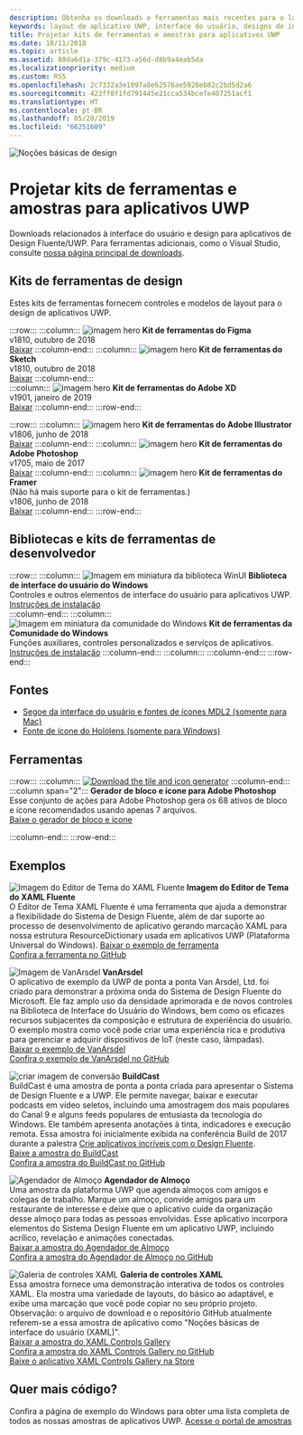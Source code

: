 ```yaml
---
description: Obtenha os downloads e ferramentas mais recentes para o layout da interface do usuário e designs de controle de aplicativos UWP.
keywords: layout de aplicativo UWP, interface do usuário, designs de interface do usuário, downloads, ferramentas de UWP
title: Projetar kits de ferramentas e amostras para aplicativos UWP
ms.date: 10/11/2018
ms.topic: article
ms.assetid: 88da6d1a-379c-4173-a56d-d8b9a4eab5da
ms.localizationpriority: medium
ms.custom: RS5
ms.openlocfilehash: 2c7332a3e1097a8e62576ae5920eb82c2bd5d2a6
ms.sourcegitcommit: 423ff8f1fd791445e21cca534bcefe407251acf1
ms.translationtype: HT
ms.contentlocale: pt-BR
ms.lasthandoff: 05/28/2019
ms.locfileid: "66251609"
---
```

![Noções básicas de design](../images/downloads-2x.png)

# <a name="design-toolkits-and-samples-for-uwp-apps"></a>Projetar kits de ferramentas e amostras para aplicativos UWP
 
Downloads relacionados à interface do usuário e design para aplicativos de Design Fluente/UWP. Para ferramentas adicionais, como o Visual Studio, consulte <a href="https://developer.microsoft.com/downloads">nossa página principal de downloads</a>. 


## <a name="design-toolkits"></a>Kits de ferramentas de design

Estes kits de ferramentas fornecem controles e modelos de layout para o design de aplicativos UWP.

:::row:::
    :::column:::
![imagem hero](images/figma.png)
<b>Kit de ferramentas do Figma</b><br>
v1810, outubro de 2018<br>
<a href="https://aka.ms/figmatoolkit">Baixar</a>
    :::column-end:::
    :::column:::
![imagem hero](images/sketch.png)
<b>Kit de ferramentas do Sketch</b><br>
v1810, outubro de 2018<br>
<a href="https://aka.ms/sketchtoolkit">Baixar</a>
    :::column-end:::    
    :::column:::
![imagem hero](images/adobe-xd.png)
<b>Kit de ferramentas do Adobe XD</b><br>
v1901, janeiro de 2019<br>
<a href="https://aka.ms/adobexdtoolkit">Baixar</a>
    :::column-end:::
:::row-end:::

:::row:::
    :::column:::
![imagem hero](images/adobe-illustrator.png)
<b>Kit de ferramentas do Adobe Illustrator</b><br>
v1806, junho de 2018<br>
<a href="https://aka.ms/adobeillustratortoolkit">Baixar</a>
    :::column-end:::
    :::column:::
![imagem hero](images/adobe-photoshop.png)
<b>Kit de ferramentas do Adobe Photoshop</b><br>
v1705, maio de 2017<br>
<a href="https://aka.ms/adobephotoshoptoolkit">Baixar</a>
    :::column-end:::
    :::column:::
![imagem hero](images/framer.png)
<b>Kit de ferramentas do Framer</b><br>
(Não há mais suporte para o kit de ferramentas.)<br/>
v1806, junho de 2018<br>
<a href="https://aka.ms/framertoolkit">Baixar</a>
    :::column-end:::
:::row-end:::

## <a name="developer-toolkits-and-libraries"></a>Bibliotecas e kits de ferramentas de desenvolvedor

:::row:::
    :::column:::
![Imagem em miniatura da biblioteca WinUI](images/WinUI-library.png)
<b>Biblioteca de interface do usuário do Windows</b><br>
Controles e outros elementos de interface do usuário para aplicativos UWP.<br/>
<a href="/uwp/toolkits/winui/getting-started">Instruções de instalação</a><br/>
    :::column-end:::
    :::column:::
![Imagem em miniatura da comunidade do Windows](images/Windows-community-toolkit.png)
<b>Kit de ferramentas da Comunidade do Windows</b><br>
Funções auxiliares, controles personalizados e serviços de aplicativos.<br />
<a href="/windows/uwpcommunitytoolkit/getting-started">Instruções de instalação</a>
    :::column-end:::
    :::column:::
    :::column-end:::
:::row-end:::

## <a name="fonts"></a>Fontes

* <a href="https://aka.ms/SegoeFonts">Segoe da interface do usuário e fontes de ícones MDL2 (somente para Mac)</a>
* <a href="https://aka.ms/hololensiconfont">Fonte de ícone do Hololens (somente para Windows)</a>

## <a name="tools"></a>Ferramentas

:::row:::
    :::column:::
        <a href="https://go.microsoft.com/fwlink/p/?LinkId=760394"><img src="images/tile-icon-generator.png" alt="Download the tile and icon generator"/></a>
    :::column-end:::
    :::column span="2":::
      **Gerador de bloco e ícone para Adobe Photoshop** Esse conjunto de ações para Adobe Photoshop gera os 68 ativos de bloco e ícone recomendados usando apenas 7 arquivos. <br/><a href="https://go.microsoft.com/fwlink/p/?LinkId=760394">Baixe o gerador de bloco e ícone</a></p>
    :::column-end:::
:::row-end:::

    
## <a name="samples"></a>Exemplos

![Imagem do Editor de Tema do XAML Fluente](images/XamlThemeEditor_screenshot.png)
**Imagem do Editor de Tema do XAML Fluente**<br>
O Editor de Tema XAML Fluente é uma ferramenta que ajuda a demonstrar a flexibilidade do Sistema de Design Fluente, além de dar suporte ao processo de desenvolvimento de aplicativo gerando marcação XAML para nossa estrutura ResourceDictionary usada em aplicativos UWP (Plataforma Universal do Windows).
<a href="https://github.com/Microsoft/fluent-xaml-theme-editor/archive/master.zip">Baixar o exemplo de ferramenta</a> <br><a href="https://github.com/Microsoft/fluent-xaml-theme-editor">Confira a ferramenta no GitHub</a>

![Imagem de VanArsdel](images/VanArsdel_Screenshot.png)
**VanArsdel**<br>
O aplicativo de exemplo da UWP de ponta a ponta Van Arsdel, Ltd. foi criado para demonstrar a próxima onda do Sistema de Design Fluente do Microsoft. Ele faz amplo uso da densidade aprimorada e de novos controles na <a herf="https://docs.microsoft.com/uwp/toolkits/winui/">Biblioteca de Interface do Usuário do Windows</a>, bem como os eficazes recursos subjacentes da composição e estrutura de experiência do usuário. O exemplo mostra como você pode criar uma experiência rica e produtiva para gerenciar e adquirir dispositivos de IoT (neste caso, lâmpadas).<br>
<a href="https://github.com/Microsoft/VanArsdel/archive/master.zip">Baixar o exemplo de VanArsdel</a> <br><a href="https://github.com/microsoft/vanarsdel">Confira o exemplo de VanArsdel no GitHub</a>

![criar imagem de conversão](images/buildcast.png)
**BuildCast**<br>
BuildCast é uma amostra de ponta a ponta criada para apresentar o Sistema de Design Fluente e a UWP. Ele permite navegar, baixar e executar podcasts em vídeo seletos, incluindo uma amostragem dos mais populares do Canal 9 e alguns feeds populares de entusiasta da tecnologia do Windows. Ele também apresenta anotações à tinta, indicadores e execução remota. Essa amostra foi inicialmente exibida na conferência Build de 2017 durante a palestra <a href="https://channel9.msdn.com/Events/Build/2017/B8034">Crie aplicativos incríveis com o Design Fluente</a>. <br>
<a href="https://github.com/Microsoft/BuildCast/archive/master.zip">Baixe a amostra do BuildCast</a> <br><a href="https://github.com/Microsoft/BuildCast">Confira a amostra do BuildCast no GitHub</a>

![Agendador de Almoço](images/lunchscheduler.png)
**Agendador de Almoço**<br>
Uma amostra da plataforma UWP que agenda almoços com amigos e colegas de trabalho. Marque um almoço, convide amigos para um restaurante de interesse e deixe que o aplicativo cuide da organização desse almoço para todas as pessoas envolvidas. Esse aplicativo incorpora elementos do Sistema Design Fluente em um aplicativo UWP, incluindo acrílico, revelação e animações conectadas. <br/><a href="https://github.com/Microsoft/Windows-appsample-lunch-scheduler/archive/master.zip">Baixar a amostra do Agendador de Almoço</a><br/><a href="https://github.com/Microsoft/Windows-appsample-lunch-scheduler">Confira a amostra do Agendador de Almoço no GitHub</a></p>  

![Galeria de controles XAML](images/xaml-controls-gallery.png)
**Galeria de controles XAML**<br>
Essa amostra fornece uma demonstração interativa de todos os controles XAML. Ela mostra uma variedade de layouts, do básico ao adaptável, e exibe uma marcação que você pode copiar no seu próprio projeto. Observação: o arquivo de download e o repositório GitHub atualmente referem-se a essa amostra de aplicativo como "Noções básicas de interface do usuário (XAML)". <br/><a href="https://github.com/Microsoft/Windows-universal-samples/archive/master.zip">Baixar a amostra do XAML Controls Gallery</a><br/><a href="https://github.com/Microsoft/Xaml-Controls-Gallery">Confira a amostra do XAML Controls Gallery no GitHub</a> <br/><a href="https://www.microsoft.com/store/apps/9msvh128x2zt">Baixe o aplicativo XAML Controls Gallery na Store</a></p>

## <a name="want-more-code"></a>Quer mais código?

Confira a página de exemplo do Windows para obter uma lista completa de todos as nossas amostras de aplicativos UWP. <a href="https://developer.microsoft.com/samples">Acesse o portal de amostras</a>
